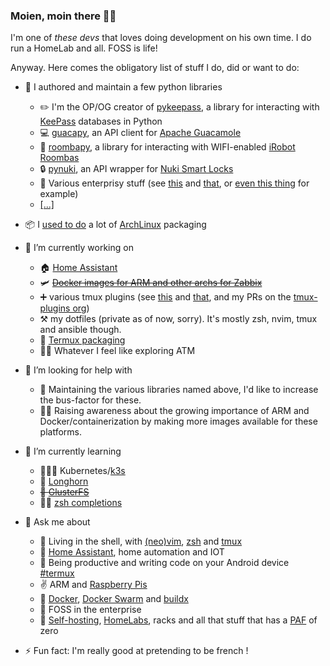 ### Moien, moin there 🙇‍♂️

I'm one of *these devs* that loves doing development on his own time. I do run a HomeLab and all. FOSS is life!

Anyway. Here comes the obligatory list of stuff I do, did or want to do:

- 🐍 I authored and maintain a few python libraries
  - ✏️ I'm the OP/OG creator of [pykeepass](https://github.com/libkeepass/pykeepass), a library for interacting with [KeePass](https://keepass.info/) databases in Python
  - 💻 [guacapy](https://github.com/pschmitt/guacapy), an API client for [Apache Guacamole](https://guacamole.apache.org/)
  - 🧹 [roombapy](https://github.com/pschmitt/roombapy), a library for interacting with WIFI-enabled [iRobot Roombas](https://www.irobot.fr/roomba)
  - 🔒 [pynuki](https://github.com/pschmitt/pynuki), an API wrapper for [Nuki Smart Locks](https://nuki.io)
  - 🥱 Various enterprisy stuff (see [this](https://github.com/pschmitt/fortipy) and [that](https://github.com/pschmitt/python-opsview), or [even this thing](https://github.com/post-luxembourg/docker-pmp/) for example)
  - [[...]](https://github.com/pschmitt?tab=repositories&q=python)

- 📦 I [used to do](https://github.com/pschmitt?tab=repositories&q=aur&type=&language=) a lot of [ArchLinux](https://www.archlinux.org/) packaging

- 🔭 I’m currently working on
  - 🏠 [Home Assistant](https://github.com/home-assistant/core/pulls?q=is%3Apr+author%3Apschmitt+)
  - 🛩️ ~~[Docker images for ARM and other archs for Zabbix](https://github.com/pschmitt/zabbix-docker-multiarch)~~
  - ➕ various tmux plugins (see [this](https://github.com/pschmitt/tmux-slay) and [that](https://github.com/pschmitt/tmux-ssh-split), and my PRs on the [tmux-plugins org](https://github.com/tmux-plugins))
  - ⚒️ my dotfiles (private as of now, sorry). It's mostly zsh, nvim, tmux and ansible though.
  - 📳 [Termux packaging](https://github.com/termux/termux-packages/pulls?q=is%3Apr+sort%3Aupdated-desc+author%3Apschmitt)
  - 🤷‍♂️ Whatever I feel like exploring ATM

- 🤔 I’m looking for help with
  - 🚌 Maintaining the various libraries named above, I'd like to increase the bus-factor for these.
  - 🧑‍💼 Raising awareness about the growing importance of ARM and Docker/containerization by making more images available for these platforms.

- 🌱 I’m currently learning
  - 🧑‍🤝‍🧑 Kubernetes/[k3s](https://k3s.io/)
  - 🐂 [Longhorn](https://longhorn.io/)
  - ~~🐜 [GlusterFS](https://www.gluster.org/)~~
  - 🧑‍🎨 [zsh completions](https://linux.die.net/man/1/zshcompsys)

- 💬 Ask me about
  - 🌈 Living in the shell, with [(neo)vim](https://www.vim.org/), [zsh](https://www.zsh.org/) and [tmux](https://github.com/tmux/tmux)
  - 🤖 [Home Assistant](https://www.home-assistant.io/), home automation and IOT
  - 🤳 Being productive and writing code on your Android device [#termux](https://termux.com/)
  - ✌️ ARM and [Raspberry Pis](https://www.raspberrypi.org/)
  - 🐋 [Docker](https://www.docker.com/), [Docker Swarm](https://docs.docker.com/engine/swarm/) and [buildx](https://docs.docker.com/buildx/working-with-buildx/)
  - 🏢 FOSS in the enterprise
  - 🥊 [Self-hosting](https://www.reddit.com/r/selfhosted/), [HomeLabs](https://www.reddit.com/r/homelab/), racks and all that stuff that has a [PAF](https://youtu.be/xSB_MuKkgxE?t=4525) of zero
- ⚡ Fun fact: I'm really good at pretending to be french !
